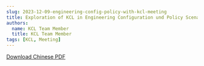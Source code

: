 ```yaml
---
slug: 2023-12-09-engineering-config-policy-with-kcl-meeting
title: Exploration of KCL in Engineering Configuration und Policy Scenarios
authors:
  name: KCL Team Member
  title: KCL Team Member
tags: [KCL, Meeting]
---
```


[Download Chinese PDF](https://kcl-lang.io/talks/engineering-config-policy-with-kcl.pdf)
